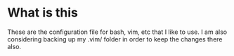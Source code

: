 # What is this

These are the configuration file for bash, vim, etc that I like to use. I am
also considering backing up my .vim/ folder in order to keep the changes there
also. 
